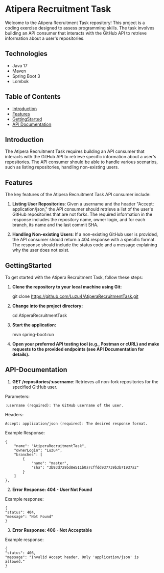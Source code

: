 # Atipera Recruitment Task

Welcome to the Atipera Recruitment Task repository! This project is a coding exercise designed to assess programming skills. The task involves building an API consumer that interacts with the GitHub API to retrieve information about a user's repositories.
## Technologies
- Java 17
- Maven
- Spring Boot 3
- Lombok

## Table of Contents

- [Introduction](#introduction)
- [Features](#features)
- [GettingStarted](#GettingStarted)
- [API Documentation](#API-Documentation)

## Introduction

The Atipera Recruitment Task requires building an API consumer that interacts with the GitHub API to retrieve specific information about a user's repositories. The API consumer should be able to handle various scenarios, such as listing repositories, handling non-existing users.

## Features

The key features of the Atipera Recruitment Task API consumer include:

1. **Listing User Repositories**: Given a username and the header "Accept: application/json," the API consumer should retrieve a list of the user's GitHub repositories that are not forks. The required information in the response includes the repository name, owner login, and for each branch, its name and the last commit SHA.

2. **Handling Non-existing Users**: If a non-existing GitHub user is provided, the API consumer should return a 404 response with a specific format. The response should include the status code and a message explaining why the user does not exist.

## GettingStarted

To get started with the Atipera Recruitment Task, follow these steps:

1. **Clone the repository to your local machine using Git:**

    git clone https://github.com/Luzu4/AtiperaRecruitmentTask.git
    
2. **Change into the project directory:**

    cd AtiperaRecruitmentTask
    
3. **Start the application:**

    mvn spring-boot:run
    
4.  **Open your preferred API testing tool (e.g., Postman or cURL) and make requests to the provided endpoints (see API Documentation for details).**


## API-Documentation

1. **GET /repositories/:username**: Retrieves all non-fork repositories for the specified GitHub user.

Parameters:

    :username (required): The GitHub username of the user.

Headers:

    Accept: application/json (required): The desired response format.

Example Response:

    {
        "name": "AtiperaRecruitmentTask",
        "ownerLogin": "Luzu4",
        "branches": [
            {
                "name": "master",
                "sha": "3b93d729bd8e511b0a7cffdd937739b3b71937a2"
            }
        ]
    },

2. **Error Response: 404 - User Not Found** 

Example response:

    {
    "status": 404,
    "message": "Not Found"
    }
    
3. **Error Response: 406 - Not Acceptable**

Example response:

    {
    "status": 406,
    "message": "Invalid Accept header. Only 'application/json' is allowed."
    }
  
